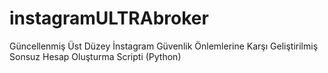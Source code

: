 # instagramULTRAbroker
Güncellenmiş Üst Düzey İnstagram Güvenlik Önlemlerine Karşı Geliştirilmiş Sonsuz Hesap Oluşturma Scripti (Python)
